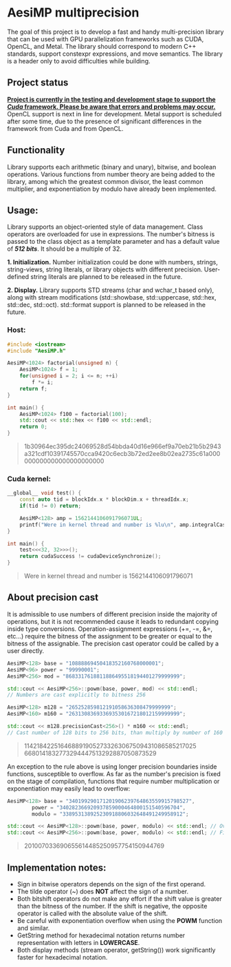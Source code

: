 # AesiMP multiprecision
The goal of this project is to develop a fast and handy multi-precision library that can be used with GPU parallelization frameworks such as CUDA, OpenCL, and Metal. The library should correspond to modern C++ standards, support constexpr expressions, and move semantics. The library is a header only to avoid difficulties while building.

## Project status
<u>__Project is currently in the testing and development stage to support the *Cuda* framework. Please be aware that errors and problems may occur.__</u> OpenCL support is next in line for development. Metal support is scheduled after some time, due to the presence of significant differences in the framework from Cuda and from OpenCL.

## Functionality
Library supports each arithmetic (binary and unary), bitwise, and boolean operations. Various functions from number theory are being added to the library, among which the greatest common divisor, the least common multiplier, and exponentiation by modulo have already been implemented.

## Usage:
Library supports an object-oriented style of data management. Class operators are overloaded for use in expressions. The number's bitness is passed to the class object as a template parameter and has a default value of __*512 bits*__. It should be a multiple of 32.

__1. Initialization.__ Number initialization could be done with numbers, strings, string-views, string literals, or library objects with different precision. User-defined string literals are planned to be released in the future.

__2. Display.__ Library supports STD streams (char and wchar_t based only), along with stream modifications (std::showbase, std::uppercase, std::hex, std::dec, std::oct). std::format support is planned to be released in the future.

### Host:
```cpp
#include <iostream>
#include "AesiMP.h"

AesiMP<1024> factorial(unsigned n) {
    AesiMP<1024> f = 1;
    for(unsigned i = 2; i <= n; ++i)
        f *= i;
    return f;
}

int main() {
    AesiMP<1024> f100 = factorial(100);
    std::cout << std::hex << f100 << std::endl;
    return 0;
}
```
>1b30964ec395dc24069528d54bbda40d16e966ef9a70eb21b5b2943a321cdf10391745570cca9420c6ecb3b72ed2ee8b02ea2735c61a000000000000000000000000

### Cuda kernel:
```cpp
__global__ void test() {
    const auto tid = blockIdx.x * blockDim.x + threadIdx.x;
    if(tid != 0) return;

    AesiMP<128> amp = 1562144106091796071UL;
    printf("Were in kernel thread and number is %lu\n", amp.integralCast<unsigned long>());
}

int main() {
    test<<<32, 32>>>();
    return cudaSuccess != cudaDeviceSynchronize();
}
```
>Were in kernel thread and number is 1562144106091796071

## About precision cast
It is admissible to use numbers of different precision inside the majority of operations, but it is not recommended cause it leads to redundant copying inside type conversions. Operation-assignment expressions (+=, -=, &=, etc...) require the bitness of the assignment to be greater or equal to the bitness of the assignable. The precision cast operator could be called by a user directly.

```cpp
AesiMP<128> base = "10888869450418352160768000001";
AesiMP<96> power = "99990001";
AesiMP<256> mod = "8683317618811886495518194401279999999";

std::cout << AesiMP<256>::powm(base, power, mod) << std::endl;
// Numbers are cast explicitly to bitness 256 

AesiMP<128> m128 = "265252859812191058636308479999999";
AesiMP<160> m160 = "263130836933693530167218012159999999";

std::cout << m128.precisionCast<256>() * m160 << std::endl; 
// Cast number of 128 bits to 256 bits, than multiply by number of 160 bits
```
>1142184225164688919052733263067509431086585217025     
6680141832773294447513292887050873529

An exception to the rule above is using longer precision boundaries inside functions, susceptible to overflow. As far as the number's precision is fixed on the stage of compilation, functions that require number multiplication or exponentiation may easily lead to overflow:
```cpp
AesiMP<128> base = "340199290171201906239764863559915798527",
        power = "340282366920937859000464800151540596704",
        modulo = "338953138925230918806032648491249958912";

std::cout << AesiMP<128>::powm(base, power, modulo) << std::endl; // Overflow !!!
std::cout << AesiMP<256>::powm(base, power, modulo) << std::endl; // Fine
```
>201007033690655614485250957754150944769

## Implementation notes:
- Sign in bitwise operators depends on the sign of the first operand.
- The tilde operator (~) does __NOT__ affect the sign of a number.
- Both bitshift operators do not make any effort if the shift value is greater than the bitness of the number. If the shift is negative, the opposite operator is called with the absolute value of the shift. 
- Be careful with exponentiation overflow when using the __POWM__ function and similar. 
- GetString method for hexadecimal notation returns number representation with letters in __LOWERCASE__. 
- Both display methods (stream operator, getString()) work significantly faster for hexadecimal notation.